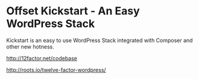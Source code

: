 # Offset Kickstart - An Easy WordPress Stack

Kickstart is an easy to use WordPress Stack integrated with Composer and other new hotness.

http://12factor.net/codebase

http://roots.io/twelve-factor-wordpress/
